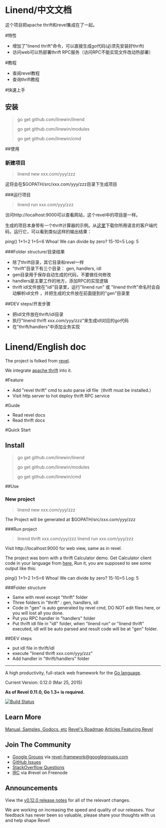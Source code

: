 # Linend/中文文档

这个项目把apache thrift和revel集成在了一起。

#特性
* 增加了"linend thrift"命令，可以直接生成go代码(必须先安装好thrift)
* 访问web可以热部署thrift RPC服务（访问RPC不能实现文件改动热部署）


#教程

* 查阅revel教程
* 查询thrift教程

#快速上手
## 安装
>go get github.com/linewin/linend
>
>go get github.com/linewin/modules
>
>go get github.com/linewin/cmd

##使用
### 新建项目
> linend new xxx.com/yyy/zzz

这将会在$GOPATH/src/xxx.com/yyy/zzz目录下生成项目

###运行项目
>linend run xxx.com/yyy/zzz


访问http://localhost:9000可以查看网站，这个revel中的项目是一样。

生成的项目本身带有一个thrift计算器的示例。从[这里](https://git1-us-west.apache.org/repos/asf?p=thrift.git;a=tree;f=tutorial)下载你所用语言的客户端代码，运行它，可以看到类似这样的输出结果：

ping() 1+1=2 1+5=6 Whoa! We can divide by zero? 15-10=5 Log: 5 

###Folder structure/目录结果

* 除了thrift目录，其它目录和revel一样
* "thrift"目录下有三个目录： gen, handlers, idl
* gen目录用于保存自动生成的代码，不要做任何修改
* handlers是主要工作的地方，添加RPC的实现逻辑
* thrift idl文件放在"idl"目录里，运行"linend run" 或 "linend thrift"命名时会自动解析idl文件 ，并把生成的文件放在前面提到的"gen"目录里

##DEV steps/开发步骤
* 把idl文件放在thrift/idl目录
* 执行"linend thrift xxx.com/yyy/zzz"来生成idl对应的go代码
* 在"thrift/handlers"中添加业务实现



# Linend/English doc
The project is folked from [revel](https://github.com/revel/revel).


We integrate [apache thrift](https://thrift.apache.org/) into it.

#Feature
* Add "revel thrift" cmd to auto parse idl file（thrift must be installed.）
* Visit http server to hot deploy thrift RPC service


#Guide

* Read revel docs
* Read thrift docs

#Quick Start
## Install
>go get github.com/linewin/linend
>
>go get github.com/linewin/modules
>
>go get github.com/linewin/cmd

##Use
### New project
> linend new xxx.com/yyy/zzz

The Project will be generated at $GOPATH/src/xxx.com/yyy/zzz

###Run project
>linend thrift xxx.com/yyy/zzz
>linend run xxx.com/yyy/zzz

Visit http://localhost:9000 for web view, same as in revel.

The project was born with a thrift Calculator demo. Get Calculator client code in your language from [here](https://git1-us-west.apache.org/repos/asf?p=thrift.git;a=tree;f=tutorial), Run it, you are supposed to see some output like this:

ping() 1+1=2 1+5=6 Whoa! We can divide by zero? 15-10=5 Log: 5 

###Folder structure

* Same with revel except "thrift" folder
* Three folders in "thrift" : gen, handlers, idl
* Code in "gen" is auto generated by revel cmd, DO NOT edit files here, or you will lost all you done.
* Put you RPC handler in "handlers" folder
* Put thrift idl file in "idl" folder, when "linend run" or "linend thrift" executed, idl will be auto parsed and result code will be at "gen" folder.

##DEV steps
* put idl file in thrift/idl
* execute "linend thrift xxx.com/yyy/zzz"
* Add handler in "thrift/handlers" folder


----
A high productivity, full-stack web framework for the [Go language](http://www.golang.org).

Current Version: 0.12.0 (Mar 25, 2015)

**As of Revel 0.11.0, Go 1.3+ is required.**

[![Build Status](https://secure.travis-ci.org/revel/revel.svg?branch=master)](http://travis-ci.org/revel/revel)

## Learn More

[Manual, Samples, Godocs, etc](http://revel.github.com)
[Revel's Roadmap](https://github.com/revel/revel/wiki/Roadmap)
[Articles Featuring Revel](https://github.com/revel/revel/wiki/Articles)

## Join The Community

* [Google Groups](https://groups.google.com/forum/#!forum/revel-framework) via [revel-framework@googlegroups.com](mailto:revel-framework@googlegroups.com)
* [GitHub Issues](https://github.com/revel/revel/issues)
* [StackOverflow Questions](http://stackoverflow.com/questions/tagged/revel)
* [IRC](http://webchat.freenode.net/?channels=%23revel&uio=d4) via #revel on Freenode

## Announcements

View the [v0.12.0 release notes](https://github.com/revel/revel/releases/tag/v0.12.0)
for all of the relevant changes.

We are working on increasing the speed and quality of our releases. Your feedback has never been so valuable, please share your thoughts with us and help shape Revel!
